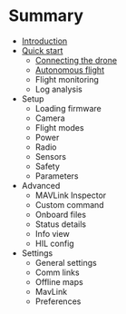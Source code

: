 # Summary

* [Introduction](README.md)
* [Quick start](quick_start.md)
   * [Connecting the drone](connectingthe_drone_md.md)
   * [Autonomous flight](autonomous_flight.md)
   * Flight monitoring
   * Log analysis
* Setup
   * Loading firmware
   * Camera
   * Flight modes
   * Power
   * Radio
   * Sensors
   * Safety
   * Parameters
* Advanced
   * MAVLink Inspector
   * Custom command
   * Onboard files
   * Status details
   * Info view
   * HIL config
* Settings
   * General settings
   * Comm links
   * Offline maps
   * MavLink
   * Preferences


